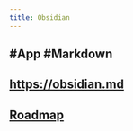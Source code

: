```yaml
---
title: Obsidian
---
```


## #App #Markdown

## https://obsidian.md

## [Roadmap](https://trello.com/b/Psqfqp7I/obsidian-roadmap)
